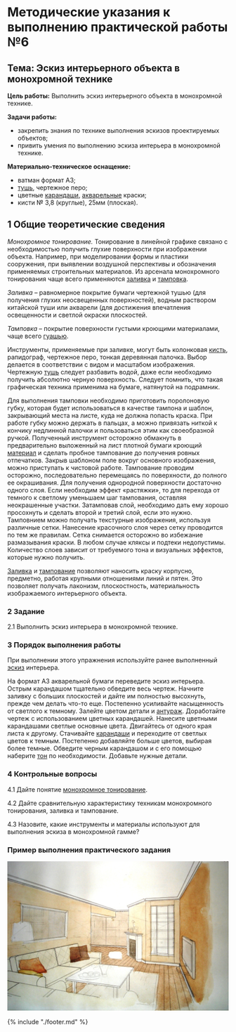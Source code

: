# Методические указания к выполнению практической работы №6

## Тема: Эскиз интерьерного объекта в монохромной технике

**Цель работы:** Выполнить эскиз интерьерного объекта в монохромной технике.

**Задачи работы:**

*   закрепить знания по технике выполнения эскизов проектируемых объектов;
*   привить умения по выполнению эскиза интерьера в монохромной технике.

**Материально-техническое оснащение:**

*   ватман формат А3;
*   [тушь](GLOSSARY.md#тушь), чертежное перо;
*   цветные [карандаши](GLOSSARY.md#карандаш), [акварельные](GLOSSARY.md#акварель) краски;
*   кисти № 3,8 (круглые), 25мм (плоская).

## 1 Общие теоретические сведения

_Монохромное тонирование._ Тонирование в линейной графике связано с необходимостью получить глухие поверхности при изображении объекта. Например, при моделировании формы и пластики сооружения, при выявлении воздушной перспективы и обозначения применяемых строительных материалов. Из арсенала монохромного тонирования чаще всего применяются [заливка](GLOSSARY.md#заливка) и [тамповка](GLOSSARY.md#тамповка).

_Заливка_ – равномерное покрытие бумаги чертежной тушью (для получения глухих неосвещенных поверхностей), водным раствором китайской туши или акварели (для достижения впечатления освещенности и светлой окраски плоскостей.

_Тамповка_ – покрытие поверхности густыми кроющими материалами, чаще всего [гуашью](GLOSSARY.md#гуашь).

Инструменты, применяемые при заливке, могут быть колонковая [кисть](GLOSSARY.md#кисть), рапидограф, чертежное перо, тонкая деревянная палочка. Выбор делается в соответствии с видом и масштабом изображения. Чертежную [тушь](GLOSSARY.md#тушь) следует разбавить водой, даже если необходимо получить абсолютно черную поверхность. Следует помнить, что такая графическая техника применима на бумаге, натянутой на подрамник.

Для выполнения тамповки необходимо приготовить поролоновую губку, которая будет использоваться в качестве тампона и шаблон, закрывающий места на листе, куда не должна попасть краска. При работе губку можно держать в пальцах, а можно привязать ниткой к кончику недлинной палочки и пользоваться этим как своеобразной ручкой. Полученный инструмент осторожно обмакнуть в предварительно выложенный на лист плотной бумаги кроющий [материал](GLOSSARY.md#материал) и сделать пробное тампование до получения ровных отпечатков. Закрыв шаблоном поле вокруг основного изображения, можно приступать к чистовой работе. Тампование проводим осторожно, последовательно перемещаясь по поверхности, до полного ее окрашивания. Для получения однородной поверхности достаточно одного слоя. Если необходим эффект «растяжки», то для перехода от темного к светлому уменьшаем шаг тампования, оставляя неокрашенные участки. Затамповав слой, необходимо дать ему хорошо просохнуть и сделать второй и третий слой, если это нужно. Тамповнием можно получать текстурные изображения, используя различные сетки. Нанесение красочного слоя через сетку проводится по тем же правилам. Сетка снимается осторожно во избежание размазывания краски. В любом случае кляксы и подтеки недопустимы. Количество слоев зависит от требуемого тона и визуальных эффектов, которые нужно получить.

[Заливка](GLOSSARY.md#заливка) и [тампование](GLOSSARY.md#тамповка) позволяют наносить краску корпусно, предметно, работая крупными отношениями линий и пятен. Это позволяет получать лаконизм, плоскостность, материальность изображаемого интерьерного объекта.

### 2 Задание

2.1 Выполнить эскиз интерьера в монохромной технике.

### 3 Порядок выполнения работы

При выполнении этого упражнения используйте ранее выполненный [эскиз](GLOSSARY.md#эскиз) интерьера.

На формат А3 акварельной бумаги переведите эскиз интерьера. Острым карандашом тщательно обведите весь чертеж. Начните заливку с больших плоскостей и дайте им полностью высохнуть, прежде чем делать что-то еще. Постепенно усиливайте насыщенность от светлого к темному. Залейте цветом детали и [антураж](GLOSSARY.md#антураж). Доработайте чертеж с использованием цветных карандашей. Нанесите цветными карандашами светлые основные цвета. Двигайтесь от одного края листа к другому. Стачивайте [карандаши](GLOSSARY.md#карандаш) и переходите от светлых цветов к темным. Постепенно добавляйте больше цветов, выбирая более темные. Обведите черным карандашом и с его помощью наберите [тон](GLOSSARY.md#тон) по необходимости. Добавьте нужные детали.

### 4 Контрольные вопросы

4.1  Дайте понятие [монохромное тонирование](GLOSSARY.md#монохромное-тонирование).

4.2  Дайте сравнительную характеристику техникам монохромного тонирования, заливка и тампование.

4.3  Назовите, какие инструменты и материалы используют для выполнения эскиза в монохромной гамме?

### Пример выполнения практического задания

![](assets/cdocuments_and_settingsp-reshet.jpeg)


{% include "./footer.md" %}